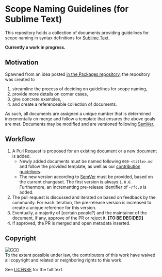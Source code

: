 # Scope Naming Guidelines (for Sublime Text)

This repository holds
a collection of documents
providing guidelines for scope naming in syntax definitions
for [Sublime Text][].

**Currently a work in progress.**


## Motivation

Spawned from an idea posted [in the Packages repository][idea],
the repository was created
to

1. streamline the process of deciding on guidelines for scope naming,
1. provide more details on corner cases,
1. give concrete examples,
1. and create a referenceable collection of documents.

As such, all documents are assigned a unique number
that is determined incrementally on merge
and follow a template that ensures the above goals are met.
Documents may be modified and are versioned following [SemVer][].


## Workflow

1. A Pull Request is proposed for an existing document
   or a new document is added.
   - Newly added documents must be named following `000-<title>.md`
     and follow the provided template,
     as well as our [contribution guidelines](./CONTRIBUTING.md).
   - The new version according to [SemVer][] must be provided,
     based on the current changeset.
     The first version is always `1.0.0`.
     Furthermore,
     an incrementing pre-release identifier of `-rfc.0` is added.
1. The pull request is discussed
   and iterated on based on feedback by the community.
   For each iteration, the pre-release version is increased
   to create a unique reference for this version.
1. Eventually, a majority of \[certain people?\]
   and the maintainer of the document, if any,
   approve of the PR or reject it.
   **\[TO BE DECIDED\]**
1. If approved, the PR is merged and open metadata inserted.

<!-- TODO refine -->


[Sublime Text]: https://sublimetext.com/
[idea]: https://github.com/sublimehq/Packages/issues/1440
[SemVer]: https://semver.org/

## Copyright

<p xmlns:dct="http://purl.org/dc/terms/">
  <a rel="license"
     href="http://creativecommons.org/publicdomain/zero/1.0/">
    <img src="http://i.creativecommons.org/p/zero/1.0/88x31.png" style="border-style: none;" alt="CC0" />
  </a>
  <br />
  To the extent possible under law,
  <span rel="dct:publisher" resource="[_:publisher]">the contributors</span>
  of this work have waived all copyright and related or neighboring
  rights to this work.
</p>

See [LICENSE](./LICENSE) for the full text.
